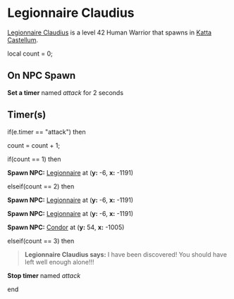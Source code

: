 # Legionnaire Claudius



[Legionnaire Claudius](/npc/160141) is a level 42 Human Warrior that spawns in [Katta Castellum](/zone/160).

local count = 0;



## On NPC Spawn

**Set a timer** named *attack* for 2 seconds


## Timer(s)

if(e.timer == "attack") then


count = count + 1;


if(count == 1) then



**Spawn NPC:**  [Legionnaire](/npc/160139) at (**y:** -6, **x:** -1191)


elseif(count == 2) then



**Spawn NPC:**  [Legionnaire](/npc/160139) at (**y:** -6, **x:** -1191)



**Spawn NPC:**  [Legionnaire](/npc/160139) at (**y:** -6, **x:** -1191)



**Spawn NPC:**  [Condor](/npc/160138) at (**y:** 54, **x:** -1005)


elseif(count == 3) then



>**Legionnaire Claudius says:** I have been discovered! You should have left well enough alone!!!



**Stop timer** named *attack*

end

